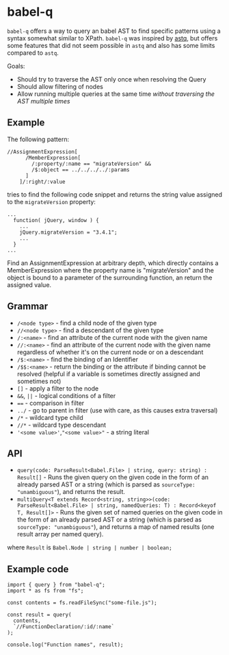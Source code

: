 # babel-q

`babel-q` offers a way to query an babel AST to find specific patterns using a syntax somewhat similar to XPath. 
`babel-q` was inspired by [astq](https://github.com/rse/astq), but offers some features that did not seem possible in `astq` and also has some limits compared to `astq`.

Goals:

* Should try to traverse the AST only once when resolving the Query
* Should allow filtering of nodes
* Allow running multiple queries at the same time _without traversing the AST multiple times_

## Example


The following pattern:
```
//AssignmentExpression[
      /MemberExpression[
        /:property/:name == "migrateVersion" && 
        /$:object == ../../../../:params
      ]
    ]/:right/:value
```
tries to find the following code snippet and returns the string value assigned to the `migrateVersion` property:
```
...
  function( jQuery, window ) {
    ...
    jQuery.migrateVersion = "3.4.1";
    ...
  }
...
```
Find an AssignmentExpression at arbitrary depth, which directly contains a MemberExpression where the property name is "migrateVersion" and
the object is bound to a parameter of the surrounding function, an return the assigned value.

## Grammar

* `/<node type>` - find a child node of the given type
* `//<node type>` - find a descendant of the given type
* `/:<name>` - find an attribute of the current node with the given name
* `//:<name>` - find an attribute of the current node with the given name regardless of whether it's on the current node or on a descendant
* `/$:<name>` - find the binding of an Identifier
* `/$$:<name>` - return the binding or the attribute if binding cannot be resolved (helpful if a variable is sometimes directly assigned and sometimes not)
* `[]` - apply a filter to the node
* `&&`, `||` - logical conditions of a filter
* `==` - comparison in filter
* `../` - go to parent in filter (use with care, as this causes extra traversal)
* `/*` - wildcard type child
* `//*` - wildcard type descendant
* `'<some value>'`,`"<some value>"` - a string literal 

## API

* `query(code: ParseResult<Babel.File> | string, query: string) : Result[]` - Runs the given query on the given code in the form of an already parsed AST or a string (which is parsed as `sourceType: "unambiguous"`), and returns the result.
* `multiQuery<T extends Record<string, string>>(code: ParseResult<Babel.File> | string, namedQueries: T) : Record<keyof T, Result[]>` - Runs the given set of named queries on the given code in the form of an already parsed AST or a string (which is parsed as `sourceType: "unambiguous"`), and returns a map of named results (one result array per named query).

where `Result` is `Babel.Node | string | number | boolean;`


## Example code

```
import { query } from "babel-q";
import * as fs from "fs";

const contents = fs.readFileSync("some-file.js");

const result = query(
  contents,
  `//FunctionDeclaration/:id/:name`
);

console.log("Function names", result);
```

